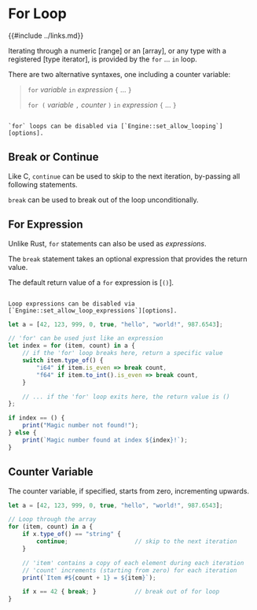 For Loop
========

{{#include ../links.md}}

Iterating through a numeric [range] or an [array], or any type with a registered [type iterator],
is provided by the `for` ... `in` loop.

There are two alternative syntaxes, one including a counter variable:

> `for` _variable_ `in` _expression_ `{` ... `}`
>
> `for (` _variable_ `,` _counter_ `)` `in` _expression_ `{` ... `}`

~~~admonish tip.small "Tip: Disable `for` loops"

`for` loops can be disabled via [`Engine::set_allow_looping`][options].
~~~

Break or Continue
-----------------

Like C, `continue` can be used to skip to the next iteration, by-passing all following statements.

`break` can be used to break out of the loop unconditionally.


For Expression
--------------

Unlike Rust, `for` statements can also be used as _expressions_.

The `break` statement takes an optional expression that provides the return value.

The default return value of a `for` expression is [`()`].

~~~admonish tip.small "Tip: Disable all loop expressions"

Loop expressions can be disabled via [`Engine::set_allow_loop_expressions`][options].
~~~

```js
let a = [42, 123, 999, 0, true, "hello", "world!", 987.6543];

// 'for' can be used just like an expression
let index = for (item, count) in a {
    // if the 'for' loop breaks here, return a specific value
    switch item.type_of() {
        "i64" if item.is_even => break count,
        "f64" if item.to_int().is_even => break count,
    }

    // ... if the 'for' loop exits here, the return value is ()
};

if index == () {
    print("Magic number not found!");
} else {
    print(`Magic number found at index ${index}!`);
}
```


Counter Variable
----------------

The counter variable, if specified, starts from zero, incrementing upwards.

```js , no_run
let a = [42, 123, 999, 0, true, "hello", "world!", 987.6543];

// Loop through the array
for (item, count) in a {
    if x.type_of() == "string" {
        continue;                   // skip to the next iteration
    }

    // 'item' contains a copy of each element during each iteration
    // 'count' increments (starting from zero) for each iteration
    print(`Item #${count + 1} = ${item}`);

    if x == 42 { break; }           // break out of for loop
}
```
